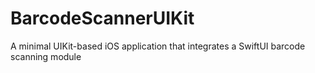 # BarcodeScannerUIKit
A minimal UIKit-based iOS application that integrates a SwiftUI barcode scanning module
